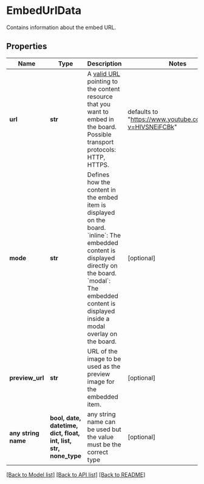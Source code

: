 # EmbedUrlData

Contains information about the embed URL.

## Properties
Name | Type | Description | Notes
------------ | ------------- | ------------- | -------------
**url** | **str** | A [valid URL](https://developers.miro.com/reference/data#embeddata) pointing to the content resource that you want to embed in the board. Possible transport protocols: HTTP, HTTPS. | defaults to "https://www.youtube.com/watch?v=HlVSNEiFCBk"
**mode** | **str** | Defines how the content in the embed item is displayed on the board. &#x60;inline&#x60;: The embedded content is displayed directly on the board. &#x60;modal&#x60;: The embedded content is displayed inside a modal overlay on the board. | [optional] 
**preview_url** | **str** | URL of the image to be used as the preview image for the embedded item. | [optional] 
**any string name** | **bool, date, datetime, dict, float, int, list, str, none_type** | any string name can be used but the value must be the correct type | [optional]

[[Back to Model list]](../README.md#documentation-for-models) [[Back to API list]](../README.md#documentation-for-api-endpoints) [[Back to README]](../README.md)


